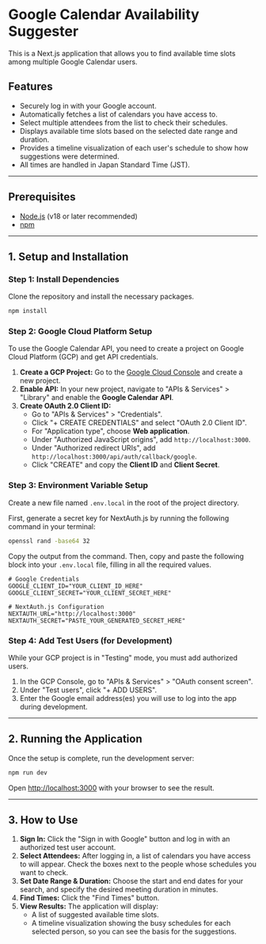 # Google Calendar Availability Suggester

This is a Next.js application that allows you to find available time slots among multiple Google Calendar users.

## Features

- Securely log in with your Google account.
- Automatically fetches a list of calendars you have access to.
- Select multiple attendees from the list to check their schedules.
- Displays available time slots based on the selected date range and duration.
- Provides a timeline visualization of each user's schedule to show how suggestions were determined.
- All times are handled in Japan Standard Time (JST).

---

## Prerequisites

- [Node.js](https://nodejs.org/) (v18 or later recommended)
- [npm](https://www.npmjs.com/)

---

## 1. Setup and Installation

### Step 1: Install Dependencies

Clone the repository and install the necessary packages.

```bash
npm install
```

### Step 2: Google Cloud Platform Setup

To use the Google Calendar API, you need to create a project on Google Cloud Platform (GCP) and get API credentials.

1.  **Create a GCP Project:** Go to the [Google Cloud Console](https://console.cloud.google.com/) and create a new project.
2.  **Enable API:** In your new project, navigate to "APIs & Services" > "Library" and enable the **Google Calendar API**.
3.  **Create OAuth 2.0 Client ID:**
    -   Go to "APIs & Services" > "Credentials".
    -   Click "+ CREATE CREDENTIALS" and select "OAuth 2.0 Client ID".
    -   For "Application type", choose **Web application**.
    -   Under "Authorized JavaScript origins", add `http://localhost:3000`.
    -   Under "Authorized redirect URIs", add `http://localhost:3000/api/auth/callback/google`.
    -   Click "CREATE" and copy the **Client ID** and **Client Secret**.

### Step 3: Environment Variable Setup

Create a new file named `.env.local` in the root of the project directory.

First, generate a secret key for NextAuth.js by running the following command in your terminal:

```bash
openssl rand -base64 32
```

Copy the output from the command. Then, copy and paste the following block into your `.env.local` file, filling in all the required values.

```
# Google Credentials
GOOGLE_CLIENT_ID="YOUR_CLIENT_ID_HERE"
GOOGLE_CLIENT_SECRET="YOUR_CLIENT_SECRET_HERE"

# NextAuth.js Configuration
NEXTAUTH_URL="http://localhost:3000"
NEXTAUTH_SECRET="PASTE_YOUR_GENERATED_SECRET_HERE"
```

### Step 4: Add Test Users (for Development)

While your GCP project is in "Testing" mode, you must add authorized users.

1.  In the GCP Console, go to "APIs & Services" > "OAuth consent screen".
2.  Under "Test users", click "+ ADD USERS".
3.  Enter the Google email address(es) you will use to log into the app during development.

---

## 2. Running the Application

Once the setup is complete, run the development server:

```bash
npm run dev
```

Open [http://localhost:3000](http://localhost:3000) with your browser to see the result.

---

## 3. How to Use

1.  **Sign In:** Click the "Sign in with Google" button and log in with an authorized test user account.
2.  **Select Attendees:** After logging in, a list of calendars you have access to will appear. Check the boxes next to the people whose schedules you want to check.
3.  **Set Date Range & Duration:** Choose the start and end dates for your search, and specify the desired meeting duration in minutes.
4.  **Find Times:** Click the "Find Times" button.
5.  **View Results:** The application will display:
    -   A list of suggested available time slots.
    -   A timeline visualization showing the busy schedules for each selected person, so you can see the basis for the suggestions.
